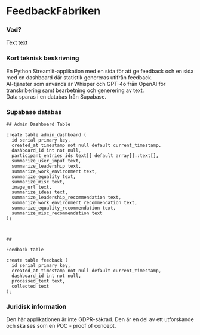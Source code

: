 # FeedbackFabriken

### Vad?
Text text

### Kort teknisk beskrivning
En Python Streamlit-applikation med en sida för att ge feedback och en sida med en dashboard där statistik genereras utifrån feedback.  
AI-tjänster som används är Whisper och GPT-4o från OpenAI för transkribering samt bearbetning och generering av text.  
Data sparas i en databas från Supabase.

### Supabase databas

```
## Admin Dashboard Table

create table admin_dashboard (
  id serial primary key,
  created_at timestamp not null default current_timestamp,
  dashboard_id int not null,
  participant_entries_ids text[] default array[]::text[],
  summarize_user_input text,
  summarize_leadership text,
  summarize_work_environment text,
  summarize_equality text,
  summarize_misc text,
  image_url text,
  summarize_ideas text,
  summarize_leadership_recommendation text,
  summarize_work_environment_recommendation text,
  summarize_equality_recommendation text,
  summarize_misc_recommendation text
);



##

Feedback table

create table feedback (
  id serial primary key,
  created_at timestamp not null default current_timestamp,
  dashboard_id int not null,
  processed_text text,
  collected text
);
```

### Juridisk information
Den här applikationen är inte GDPR-säkrad. Den är en del av ett utforskande och ska ses som en POC - proof of concept.
